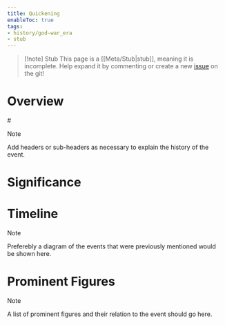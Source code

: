 ```yaml
---
title: Quickening
enableToc: true
tags:
- history/god-war_era
- stub
---
```


> [!note] Stub
> This page is a [[Meta/Stub|stub]], meaning it is incomplete. Help expand it by commenting or create a new [issue](https://github.com/RagtimeGal/quartz--encyclopedia-mysenvaria/issues/new/choose) on the git!


# Overview

#[](Meta/Stubs.md) 
> [!note]
> Add headers or sub-headers as necessary to explain the history of the event.

# Significance

# Timeline
> [!note]
> Preferebly a diagram of the events that were previously mentioned would be shown here.

# Prominent Figures
> [!note]
> A list of prominent figures and their relation to the event should go here.
